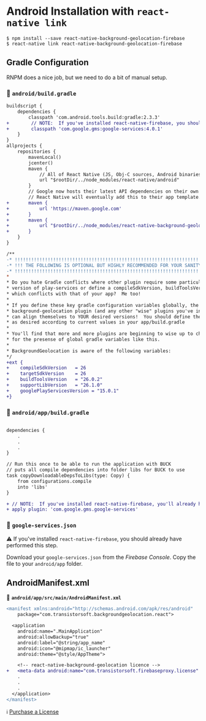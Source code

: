 # Android Installation with `react-native link`

```shell
$ npm install --save react-native-background-geolocation-firebase
$ react-native link react-native-background-geolocation-firebase
```

## Gradle Configuration

RNPM does a nice job, but we need to do a bit of manual setup.

### :open_file_folder: **`android/build.gradle`**

```diff
buildscript {
    dependencies {
        classpath 'com.android.tools.build:gradle:2.3.3'
+        // NOTE:  If you've installed react-native-firebase, you should already have this included.
+        classpath 'com.google.gms:google-services:4.0.1'        
    }
}
allprojects {
    repositories {
        mavenLocal()
        jcenter()
        maven {
            // All of React Native (JS, Obj-C sources, Android binaries) is installed from npm
            url "$rootDir/../node_modules/react-native/android"
        }
        // Google now hosts their latest API dependencies on their own maven  server.  
        // React Native will eventually add this to their app template.
+       maven {
+           url 'https://maven.google.com'
+       }
+       maven {
+           url "$rootDir/../node_modules/react-native-background-geolocation-firebase/android/libs"
+       }
    }
}

/**
-* !!!!!!!!!!!!!!!!!!!!!!!!!!!!!!!!!!!!!!!!!!!!!!!!!!!!!!!!!!!!!!!!!!!!!!!!
-* !!! THE FOLLOWING IS OPTIONAL BUT HIGHLY RECOMMENDED FOR YOUR SANITY !!!
-* !!!!!!!!!!!!!!!!!!!!!!!!!!!!!!!!!!!!!!!!!!!!!!!!!!!!!!!!!!!!!!!!!!!!!!!!
*
* Do you hate Gradle conflicts where other plugin require some particular
* version of play-services or define a compileSdkVersion, buildToolsVersion
* which conflicts with that of your app?  Me too!
*
* If you define these key gradle configuration variables globally, the 
* background-geolocation plugin (and any other "wise" plugins you've installed) 
* can align themselves to YOUR desired versions!  You should define these variables 
* as desired according to current values in your app/build.gradle
*
* You'll find that more and more plugins are beginning to wise up to checking 
* for the presense of global gradle variables like this.
*
* BackgroundGeolocation is aware of the following variables:
*/
+ext {
+    compileSdkVersion   = 26
+    targetSdkVersion    = 26
+    buildToolsVersion   = "26.0.2"
+    supportLibVersion   = "26.1.0"
+    googlePlayServicesVersion = "15.0.1" 
+}
```

### :open_file_folder: **`android/app/build.gradle`**

```diff

dependencies {
    .
    .
    .
}

// Run this once to be able to run the application with BUCK
// puts all compile dependencies into folder libs for BUCK to use
task copyDownloadableDepsToLibs(type: Copy) {
    from configurations.compile
    into 'libs'
}

+ // NOTE:  If you've installed react-native-firebase, you'll already have this added.
+ apply plugin: 'com.google.gms.google-services'
```

### :open_file_folder: **`google-services.json`**

:warning:  If you've installed `react-native-firebase`, you should already have performed this step.

Download your `google-services.json` from the *Firebase Console*.  Copy the file to your `android/app` folder.

## AndroidManifest.xml

:open_file_folder: **`android/app/src/main/AndroidManifest.xml`**

```diff
<manifest xmlns:android="http://schemas.android.com/apk/res/android"
    package="com.transistorsoft.backgroundgeolocation.react">

  <application
    android:name=".MainApplication"
    android:allowBackup="true"
    android:label="@string/app_name"
    android:icon="@mipmap/ic_launcher"
    android:theme="@style/AppTheme">

    <!-- react-native-background-geolocation licence -->
+   <meta-data android:name="com.transistorsoft.firebaseproxy.license" android:value="YOUR_LICENCE_KEY_HERE" />
    .
    .
    .
  </application>
</manifest>

```

:information_source: [Purchase a License](http://www.transistorsoft.com/shop/products/react-native-background-geolocation)
